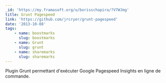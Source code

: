 ```yaml
---
_id: 'https://my.framasoft.org/u/borisschapira/?V7WJmg'
title: Grunt Pagespeed
link: 'https://github.com/jrcryer/grunt-pagespeed'
date: '2013-10-08'
tags:
    - name: boostmarks
      slug: boostmarks
    - name: Grunt
      slug: grunt
    - name: sharemarks
      slug: sharemarks
---
```


<div class="markdown"><p>Plugin Grunt permettant d'exécuter Google Pagespeed Insights en ligne de commande.
</p></div>
